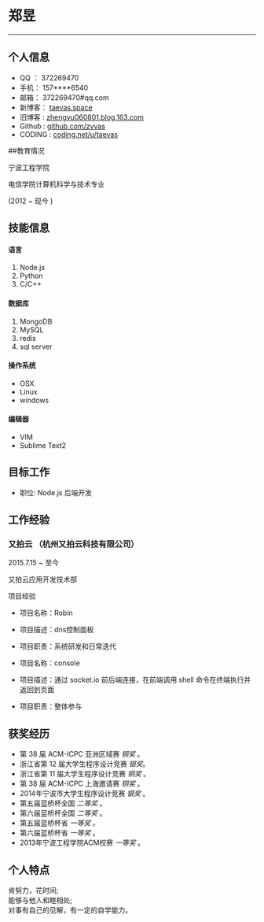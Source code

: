 
# 郑昱

---

## 个人信息
- QQ ： 372269470
- 手机： 157****6540
- 邮箱： 372269470#qq.com
- 新博客： [taevas.space](http://taevas.space)
- 旧博客 : [zhengyu060801.blog.163.com](http://zhengyu060801.blog.163.com)
- Github : [github.com/zyvas](https://github.com/zyvas)
- CODING : [coding.net/u/taevas](https://coding.net/u/taevas)

##教育情况

宁波工程学院

电信学院计算机科学与技术专业

(2012 ~  现今 ) 

## 技能信息

#### 语言  


1. Node.js
2. Python
3. C/C++

#### 数据库

1. MongoDB
2. MySQL
3. redis
3. sql server

#### 操作系统
- OSX
- Linux
- windows

#### 编辑器
- VIM
- Sublime Text2

## 目标工作
- 职位: Node.js 后端开发

## 工作经验
### 又拍云 （杭州又拍云科技有限公司）

2015.7.15 ~ 至今

又拍云应用开发技术部

项目经验

* 项目名称：Robin
* 项目描述：dns控制面板
* 项目职责：系统研发和日常迭代


* 项目名称：console
* 项目描述：通过 socket.io 前后端连接，在前端调用 shell 命令在终端执行并返回到页面
* 项目职责：整体参与


## 获奖经历

- 第 38 届 ACM-ICPC  亚洲区域赛 *铜奖* 。
- 浙江省第 12 届大学生程序设计竞赛 *银奖*。
- 浙江省第 11 届大学生程序设计竞赛 *铜奖* 。
- 第 38 届 ACM-ICPC  上海邀请赛 *铜奖* 。
- 2014年宁波市大学生程序设计竞赛 *银奖* 。
- 第五届蓝桥杯全国 *二等奖* 。
- 第六届蓝桥杯全国 *二等奖* 。
- 第五届蓝桥杯省 *一等奖* 。
- 第六届蓝桥杯省 *一等奖* 。
- 2013年宁波工程学院ACM校赛 *一等奖* 。

## 个人特点

肯努力，花时间;  
能够与他人和睦相处;  
对事有自己的见解，有一定的自学能力。 
